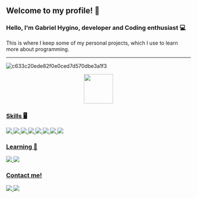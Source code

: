 ## Welcome to my profile! :night_with_stars:
### Hello, I'm Gabriel Hygino, developer and Coding enthusiast :computer:
This is where I keep some of my personal projects, which I use to learn more about programming.

<hr>

![c633c20ede82f0e0ced7d570dbe3a1f3](https://user-images.githubusercontent.com/70382532/138322189-2db8df52-9dcb-40a0-88a8-c365466bd33d.gif)


<div align="center">
  <a href="#">
  <img width="80" src="https://github-readme-stats.vercel.app/api/top-langs/?username=GabrielHygino&layout=compact&langs_count=4&hide=C%23&hide_border=true&theme=tokyonight"/>
</div>


### Skills :desktop_computer:
<div>
  <img src="https://img.shields.io/badge/HTML5-E34F26?style=for-the-badge&logo=html5&logoColor=white"/>
  <img src="https://img.shields.io/badge/CSS3-1572B6?style=for-the-badge&logo=css3&logoColor=white"/>
  <img src="https://img.shields.io/badge/JavaScript-323330?style=for-the-badge&logo=javascript&logoColor=F7DF1E"/>
  <img src="https://img.shields.io/badge/Java-ED8B00?style=for-the-badge&logo=openjdk&logoColor=white"/>
  <img src="https://img.shields.io/badge/MySQL-00000F?style=for-the-badge&logo=mysql&logoColor=white"/>
  <img src="https://img.shields.io/badge/Postman-FF6C37?style=for-the-badge&logo=postman&logoColor=white"/>
  <img src="https://img.shields.io/badge/Python-14354C?style=for-the-badge&logo=python&logoColor=white" />
  <img src="https://img.shields.io/badge/MongoDB-4EA94B?style=for-the-badge&logo=mongodb&logoColor=white" />
</div>
  
### Learning :bookmark_tabs:
<div>

  <img src="https://img.shields.io/badge/redis-%23DD0031.svg?&style=for-the-badge&logo=redis&logoColor=white"/>
  <img src="https://img.shields.io/badge/rabbitmq-%23FF6600.svg?&style=for-the-badge&logo=rabbitmq&logoColor=white"/>
</div>

### Contact me!
<div>
  <a href="https://www.linkedin.com/in/gabriel-hygino/" target="_blank">
    <img src="https://img.shields.io/badge/linkedin-%230077B5.svg?style=for-the-badge&logo=linkedin&logoColor=white"/>
  </>
  <a href="mailto:contact.gabrielhygino@hotmail.com">
    <img src="https://img.shields.io/badge/Gmail-D14836?style=for-the-badge&logo=gmail&logoColor=white"/>
  </>
</div>
